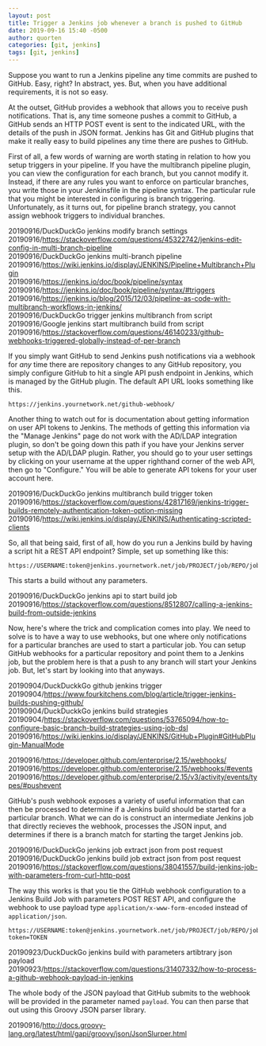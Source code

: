 ```yaml
---
layout: post
title: Trigger a Jenkins job whenever a branch is pushed to GitHub
date: 2019-09-16 15:40 -0500
author: quorten
categories: [git, jenkins]
tags: [git, jenkins]
---
```


Suppose you want to run a Jenkins pipeline any time commits are pushed
to GitHub.  Easy, right?  In abstract, yes.  But, when you have
additional requirements, it is not so easy.

At the outset, GitHub provides a webhook that allows you to receive
push notifications.  That is, any time someone pushes a commit to
GitHub, a GitHub sends an HTTP POST event is sent to the indicated
URL, with the details of the push in JSON format.  Jenkins has Git and
GitHub plugins that make it really easy to build pipelines any time
there are pushes to GitHub.

First of all, a few words of warning are worth stating in relation to
how you setup triggers in your pipeline.  If you have the multibranch
pipeline plugin, you can view the configuration for each branch, but
you cannot modify it.  Instead, if there are any rules you want to
enforce on particular branches, you write those in your Jenkinsfile in
the pipeline syntax.  The particular rule that you might be interested
in configuring is branch triggering.  Unfortunately, as it turns out,
for pipeline branch strategy, you cannot assign webhook triggers to
individual branches.

<!-- more -->

20190916/DuckDuckGo jenkins modify branch settings  
20190916/https://stackoverflow.com/questions/45322742/jenkins-edit-config-in-multi-branch-pipeline  
20190916/DuckDuckGo jenkins multi-branch pipeline  
20190916/https://wiki.jenkins.io/display/JENKINS/Pipeline+Multibranch+Plugin  
20190916/https://jenkins.io/doc/book/pipeline/syntax  
20190916/https://jenkins.io/doc/book/pipeline/syntax/#triggers  
20190916/https://jenkins.io/blog/2015/12/03/pipeline-as-code-with-multibranch-workflows-in-jenkins/  
20190916/DuckDuckGo trigger jenkins multibranch from script  
20190916/Google jenkins start multibranch build from script  
20190916/https://stackoverflow.com/questions/46140233/github-webhooks-triggered-globally-instead-of-per-branch

If you simply want GitHub to send Jenkins push notifications via a
webhook for _any_ time there are repository changes to any GitHub
repository, you simply configure GitHub to hit a single API push
endpoint in Jenkins, which is managed by the GitHub plugin.  The
default API URL looks something like this.

```
https://jenkins.yournetwork.net/github-webhook/
```

Another thing to watch out for is documentation about getting
information on user API tokens to Jenkins.  The methods of getting
this information via the "Manage Jenkins" page do not work with the
AD/LDAP integration plugin, so don't be going down this path if you
have your Jenkins server setup with the AD/LDAP plugin.  Rather, you
should go to your user settings by clicking on your username at the
upper righthand corner of the web API, then go to "Configure."  You
will be able to generate API tokens for your user account here.

20190916/DuckDuckGo jenkins multibranch build trigger token  
20190916/https://stackoverflow.com/questions/42817169/jenkins-trigger-builds-remotely-authentication-token-option-missing  
20190916/https://wiki.jenkins.io/display/JENKINS/Authenticating-scripted-clients

So, all that being said, first of all, how do you run a Jenkins build
by having a script hit a REST API endpoint?  Simple, set up something
like this:

```
https://USERNAME:token@jenkins.yournetwork.net/job/PROJECT/job/REPO/job/BRANCH/build
```

This starts a build without any parameters.

20190916/DuckDuckGo jenkins api to start build job  
20190916/https://stackoverflow.com/questions/8512807/calling-a-jenkins-build-from-outside-jenkins

Now, here's where the trick and complication comes into play.  We need
to solve is to have a way to use webhooks, but one where only
notifications for a particular branches are used to start a particular
job.  You can setup GitHub webhooks for a particular repository and
point them to a Jenkins job, but the problem here is that a push to
any branch will start your Jenkins job.  But, let's start by looking
into that anyways.

20190904/DuckDuckkGo github jenkins trigger  
20190904/https://www.fourkitchens.com/blog/article/trigger-jenkins-builds-pushing-github/  
20190904/DuckDuckkGo jenkins build strategies  
20190904/https://stackoverflow.com/questions/53765094/how-to-configure-basic-branch-build-strategies-using-job-dsl  
20190916/https://wiki.jenkins.io/display/JENKINS/GitHub+Plugin#GitHubPlugin-ManualMode

20190916/https://developer.github.com/enterprise/2.15/webhooks/  
20190916/https://developer.github.com/enterprise/2.15/webhooks/#events  
20190916/https://developer.github.com/enterprise/2.15/v3/activity/events/types/#pushevent

GitHub's push webhook exposes a variety of useful information that can
then be processed to determine if a Jenkins build should be started
for a particular branch.  What we can do is construct an intermediate
Jenkins job that directly recieves the webhook, processes the JSON
input, and determines if there is a branch match for starting the
target Jenkins job.

20190916/DuckDuckGo jenkins job extract json from post request  
20190916/DuckDuckGo jenkins build job extract json from post request  
20190916/https://stackoverflow.com/questions/38041557/build-jenkins-job-with-parameters-from-curl-http-post

The way this works is that you tie the GitHub webhook configuration to
a Jenkins Build Job with parameters POST REST API, and configure the
webhook to use payload type `application/x-www-form-encoded` instead
of `application/json`.

```
https://USERNAME:token@jenkins.yournetwork.net/job/PROJECT/job/REPO/job/BRANCH/buildWithParameters?token=TOKEN
```

20190923/DuckDuckGo jenkins build with parameters artibtrary json payload  
20190923/https://stackoverflow.com/questions/31407332/how-to-process-a-github-webhook-payload-in-jenkins

The whole body of the JSON payload that GitHub submits to the webhook
will be provided in the parameter named `payload`.  You can then parse
that out using this Groovy JSON parser library.

20190916/http://docs.groovy-lang.org/latest/html/gapi/groovy/json/JsonSlurper.html

